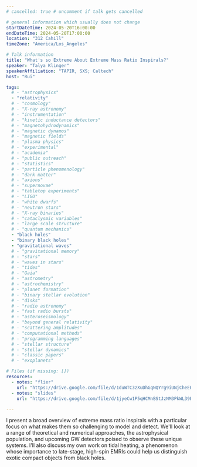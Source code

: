 ```yaml
---
# cancelled: true # uncomment if talk gets cancelled

# general information which usually does not change
startDateTime: 2024-05-20T16:00:00
endDateTime: 2024-05-20T17:00:00
location: "312 Cahill"
timeZone: "America/Los_Angeles"

# Talk information
title: "What's so Extreme About Extreme Mass Ratio Inspirals?"
speaker: "Talya Klinger"
speakerAffiliation: "TAPIR, SXS; Caltech"
host: "Rui"

tags:
  # - "astrophysics"
  - "relativity"
  # - "cosmology"
  # - "X-ray astronomy"
  # - "instrumentation"
  # - "kinetic inductance detectors"
  # - "magnetohydrodynamics"
  # - "magnetic dynamos"
  # - "magnetic fields"
  # - "plasma physics"
  # - "experimental"
  # - "academia"
  # - "public outreach"
  # - "statistics"
  # - "particle phenomenology"
  # - "dark matter"
  # - "axions"
  # - "supernovae"
  # - "tabletop experiments"
  # - "LIGO"
  # - "white dwarfs"
  # - "neutron stars"
  # - "X-ray binaries"
  # - "cataclysmic variables"
  # - "large scale structure"
  # - "quantum mechanics"
  - "black holes"
  - "binary black holes"
  - "gravitational waves"
  # - "gravitational memory"
  # - "stars"
  # - "waves in stars"
  # - "tides"
  # - "Gaia"
  # - "astrometry"
  # - "astrochemistry"
  # - "planet formation"
  # - "binary stellar evolution"
  # - "disks"
  # - "radio astronomy"
  # - "fast radio bursts"
  # - "asteroseismology"
  # - "beyond general relativity"
  # - "scattering amplitudes"
  # - "computational methods"
  # - "programming languages"
  # - "stellar structure"
  # - "stellar dynamics"
  # - "classic papers"
  # - "exoplanets"

# Files (if missing: [])
resources:
  - notes: "flier"
    url: "https://drive.google.com/file/d/1duWTC3zXuDhGqNQYrg9iUNjCheEEnkPQ/view?usp=drive_link"
  - notes: "slides"
    url: "https://drive.google.com/file/d/1jyeCw1P5qHCMnBStJzNM3PkWL39E2HFR/view?usp=drive_link"

---
```


I present a broad overview of extreme mass ratio inspirals with a particular focus on what makes them so challenging to model and detect.
We'll look at a range of theoretical and numerical approaches, the astrophysical population, and upcoming GW detectors poised to observe these unique systems.
I'll also discuss my own work on tidal heating, a phenomenon whose importance to late-stage, high-spin EMRIs could help us distinguish exotic compact objects from black holes.
